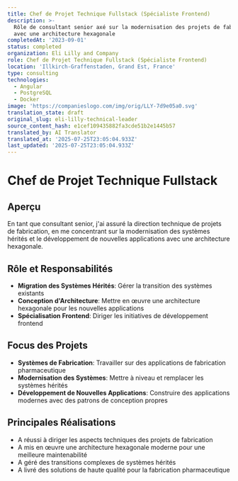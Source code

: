 ```yaml
---
title: Chef de Projet Technique Fullstack (Spécialiste Frontend)
description: >-
  Rôle de consultant senior axé sur la modernisation des projets de fabrication
  avec une architecture hexagonale
completedAt: '2023-09-01'
status: completed
organization: Eli Lilly and Company
role: Chef de Projet Technique Fullstack (Spécialiste Frontend)
location: 'Illkirch-Graffenstaden, Grand Est, France'
type: consulting
technologies:
  - Angular
  - PostgreSQL
  - Docker
image: 'https://companieslogo.com/img/orig/LLY-7d9e05a0.svg'
translation_state: draft
original_slug: eli-lilly-technical-leader
source_content_hash: e1cef109435882fa3cde51b2e1445b57
translated_by: AI Translator
translated_at: '2025-07-25T23:05:04.933Z'
last_updated: '2025-07-25T23:05:04.933Z'
---
```


# Chef de Projet Technique Fullstack

## Aperçu

En tant que consultant senior, j'ai assuré la direction technique de projets de fabrication, en me concentrant sur la modernisation des systèmes hérités et le développement de nouvelles applications avec une architecture hexagonale.

## Rôle et Responsabilités

- **Migration des Systèmes Hérités**: Gérer la transition des systèmes existants
- **Conception d'Architecture**: Mettre en œuvre une architecture hexagonale pour les nouvelles applications
- **Spécialisation Frontend**: Diriger les initiatives de développement frontend

## Focus des Projets

- **Systèmes de Fabrication**: Travailler sur des applications de fabrication pharmaceutique
- **Modernisation des Systèmes**: Mettre à niveau et remplacer les systèmes hérités
- **Développement de Nouvelles Applications**: Construire des applications modernes avec des patrons de conception propres

## Principales Réalisations

- A réussi à diriger les aspects techniques des projets de fabrication
- A mis en œuvre une architecture hexagonale moderne pour une meilleure maintenabilité
- A géré des transitions complexes de systèmes hérités
- A livré des solutions de haute qualité pour la fabrication pharmaceutique
